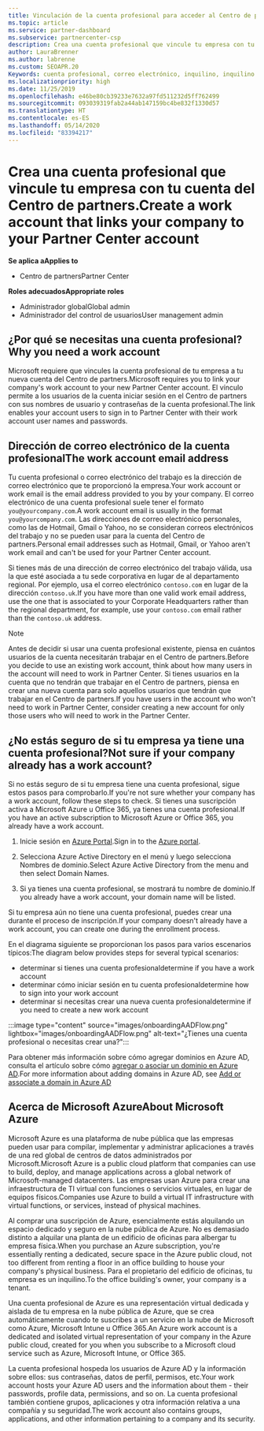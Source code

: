 ```yaml
---
title: Vinculación de la cuenta profesional para acceder al Centro de partners
ms.topic: article
ms.service: partner-dashboard
ms.subservice: partnercenter-csp
description: Crea una cuenta profesional que vincule tu empresa con tu cuenta del Centro de partners. Esto permite a los empleados de la empresa obtener acceso al Centro de partners.
author: LauraBrenner
ms.author: labrenne
ms.custom: SEOAPR.20
Keywords: cuenta profesional, correo electrónico, inquilino, inquilino de Azure, crear cuenta, nombre de dominio
ms.localizationpriority: high
ms.date: 11/25/2019
ms.openlocfilehash: e46be80cb39233e7632a97fd511232d5ff762499
ms.sourcegitcommit: 093039319fab2a44ab147159bc4be832f1330d57
ms.translationtype: HT
ms.contentlocale: es-ES
ms.lasthandoff: 05/14/2020
ms.locfileid: "83394217"
---
```

# <a name="create-a-work-account-that-links-your-company-to-your-partner-center-account"></a><span data-ttu-id="31cec-105">Crea una cuenta profesional que vincule tu empresa con tu cuenta del Centro de partners.</span><span class="sxs-lookup"><span data-stu-id="31cec-105">Create a work account that links your company to your Partner Center account</span></span>

<span data-ttu-id="31cec-106">**Se aplica a**</span><span class="sxs-lookup"><span data-stu-id="31cec-106">**Applies to**</span></span>

- <span data-ttu-id="31cec-107">Centro de partners</span><span class="sxs-lookup"><span data-stu-id="31cec-107">Partner Center</span></span>

<span data-ttu-id="31cec-108">**Roles adecuados**</span><span class="sxs-lookup"><span data-stu-id="31cec-108">**Appropriate roles**</span></span>

- <span data-ttu-id="31cec-109">Administrador global</span><span class="sxs-lookup"><span data-stu-id="31cec-109">Global admin</span></span>
- <span data-ttu-id="31cec-110">Administrador del control de usuarios</span><span class="sxs-lookup"><span data-stu-id="31cec-110">User management admin</span></span>

## <a name="why-you-need-a-work-account"></a><span data-ttu-id="31cec-111">¿Por qué se necesitas una cuenta profesional?</span><span class="sxs-lookup"><span data-stu-id="31cec-111">Why you need a work account</span></span>

<span data-ttu-id="31cec-112">Microsoft requiere que vincules la cuenta profesional de tu empresa a tu nueva cuenta del Centro de partners.</span><span class="sxs-lookup"><span data-stu-id="31cec-112">Microsoft requires you to link your company's work account to your new Partner Center account.</span></span> <span data-ttu-id="31cec-113">El vínculo permite a los usuarios de la cuenta iniciar sesión en el Centro de partners con sus nombres de usuario y contraseñas de la cuenta profesional.</span><span class="sxs-lookup"><span data-stu-id="31cec-113">The link enables your account users to sign in to Partner Center with their work account user names and passwords.</span></span>

## <a name="the-work-account-email-address"></a><span data-ttu-id="31cec-114">Dirección de correo electrónico de la cuenta profesional</span><span class="sxs-lookup"><span data-stu-id="31cec-114">The work account email address</span></span>

<span data-ttu-id="31cec-115">Tu cuenta profesional o correo electrónico del trabajo es la dirección de correo electrónico que te proporcionó la empresa.</span><span class="sxs-lookup"><span data-stu-id="31cec-115">Your work account or work email is the email address provided to you by your company.</span></span> <span data-ttu-id="31cec-116">El correo electrónico de una cuenta profesional suele tener el formato `you@yourcompany.com`.</span><span class="sxs-lookup"><span data-stu-id="31cec-116">A work account email is usually in the format `you@yourcompany.com`.</span></span> <span data-ttu-id="31cec-117">Las direcciones de correo electrónico personales, como las de Hotmail, Gmail o Yahoo, no se consideran correos electrónicos del trabajo y no se pueden usar para la cuenta del Centro de partners.</span><span class="sxs-lookup"><span data-stu-id="31cec-117">Personal email addresses such as Hotmail, Gmail, or Yahoo aren't work email and can't be used for your Partner Center account.</span></span>

<span data-ttu-id="31cec-118">Si tienes más de una dirección de correo electrónico del trabajo válida, usa la que esté asociada a tu sede corporativa en lugar de al departamento regional. Por ejemplo, usa el correo electrónico `contoso.com` en lugar de la dirección `contoso.uk`.</span><span class="sxs-lookup"><span data-stu-id="31cec-118">If you have more than one valid work email address, use the one that is associated to your Corporate Headquarters rather than the regional department, for example, use your `contoso.com` email rather than the `contoso.uk` address.</span></span>

> [!NOTE]  
> <span data-ttu-id="31cec-119">Antes de decidir si usar una cuenta profesional existente, piensa en cuántos usuarios de la cuenta necesitarán trabajar en el Centro de partners.</span><span class="sxs-lookup"><span data-stu-id="31cec-119">Before you decide to use an existing work account, think about how many users in the account will need to work in Partner Center.</span></span> <span data-ttu-id="31cec-120">Si tienes usuarios en la cuenta que no tendrán que trabajar en el Centro de partners, piensa en crear una nueva cuenta para solo aquellos usuarios que tendrán que trabajar en el Centro de partners.</span><span class="sxs-lookup"><span data-stu-id="31cec-120">If you have users in the account who won't need to work in Partner Center, consider creating a new account for only those users who will need to work in the Partner Center.</span></span>

## <a name="not-sure-if-your-company-already-has-a-work-account"></a><span data-ttu-id="31cec-121">¿No estás seguro de si tu empresa ya tiene una cuenta profesional?</span><span class="sxs-lookup"><span data-stu-id="31cec-121">Not sure if your company already has a work account?</span></span>

<span data-ttu-id="31cec-122">Si no estás seguro de si tu empresa tiene una cuenta profesional, sigue estos pasos para comprobarlo.</span><span class="sxs-lookup"><span data-stu-id="31cec-122">If you're not sure whether your company has a work account, follow these steps to check.</span></span> <span data-ttu-id="31cec-123">Si tienes una suscripción activa a Microsoft Azure u Office 365, ya tienes una cuenta profesional.</span><span class="sxs-lookup"><span data-stu-id="31cec-123">If you have an active subscription to Microsoft Azure or Office 365, you already have a work account.</span></span>

1. <span data-ttu-id="31cec-124">Inicie sesión en [Azure Portal](https://portal.azure.com).</span><span class="sxs-lookup"><span data-stu-id="31cec-124">Sign in to the [Azure portal](https://portal.azure.com).</span></span>

2. <span data-ttu-id="31cec-125">Selecciona Azure Active Directory en el menú y luego selecciona Nombres de dominio.</span><span class="sxs-lookup"><span data-stu-id="31cec-125">Select Azure Active Directory from the menu and then select Domain Names.</span></span>

3. <span data-ttu-id="31cec-126">Si ya tienes una cuenta profesional, se mostrará tu nombre de dominio.</span><span class="sxs-lookup"><span data-stu-id="31cec-126">If you already have a work account, your domain name will be listed.</span></span>

<span data-ttu-id="31cec-127">Si tu empresa aún no tiene una cuenta profesional, puedes crear una durante el proceso de inscripción.</span><span class="sxs-lookup"><span data-stu-id="31cec-127">If your company doesn't already have a work account, you can create one during the enrollment process.</span></span>

<span data-ttu-id="31cec-128">En el diagrama siguiente se proporcionan los pasos para varios escenarios típicos:</span><span class="sxs-lookup"><span data-stu-id="31cec-128">The diagram below provides steps for several typical scenarios:</span></span>

- <span data-ttu-id="31cec-129">determinar si tienes una cuenta profesional</span><span class="sxs-lookup"><span data-stu-id="31cec-129">determine if you have a work account</span></span>
- <span data-ttu-id="31cec-130">determinar cómo iniciar sesión en tu cuenta profesional</span><span class="sxs-lookup"><span data-stu-id="31cec-130">determine how to sign into your work account</span></span>
- <span data-ttu-id="31cec-131">determinar si necesitas crear una nueva cuenta profesional</span><span class="sxs-lookup"><span data-stu-id="31cec-131">determine if you need to create a new work account</span></span>

:::image type="content" source="images/onboardingAADFlow.png" lightbox="images/onboardingAADFlow.png" alt-text="¿Tienes una cuenta profesional o necesitas crear una?":::

<span data-ttu-id="31cec-133">Para obtener más información sobre cómo agregar dominios en Azure AD, consulta el artículo sobre cómo [agregar o asociar un dominio en Azure AD](https://docs.microsoft.com/azure/active-directory/active-directory-add-domain).</span><span class="sxs-lookup"><span data-stu-id="31cec-133">For more information about adding domains in Azure AD, see [Add or associate a domain in Azure AD](https://docs.microsoft.com/azure/active-directory/active-directory-add-domain)</span></span>

## <a name="about-microsoft-azure"></a><span data-ttu-id="31cec-134">Acerca de Microsoft Azure</span><span class="sxs-lookup"><span data-stu-id="31cec-134">About Microsoft Azure</span></span>

<span data-ttu-id="31cec-135">Microsoft Azure es una plataforma de nube pública que las empresas pueden usar para compilar, implementar y administrar aplicaciones a través de una red global de centros de datos administrados por Microsoft.</span><span class="sxs-lookup"><span data-stu-id="31cec-135">Microsoft Azure is a public cloud platform that companies can use to build, deploy, and manage applications across a global network of Microsoft-managed datacenters.</span></span> <span data-ttu-id="31cec-136">Las empresas usan Azure para crear una infraestructura de TI virtual con funciones o servicios virtuales, en lugar de equipos físicos.</span><span class="sxs-lookup"><span data-stu-id="31cec-136">Companies use Azure to build a virtual IT infrastructure with virtual functions, or services, instead of physical machines.</span></span>

<span data-ttu-id="31cec-137">Al comprar una suscripción de Azure, esencialmente estás alquilando un espacio dedicado y seguro en la nube pública de Azure. No es demasiado distinto a alquilar una planta de un edificio de oficinas para albergar tu empresa física.</span><span class="sxs-lookup"><span data-stu-id="31cec-137">When you purchase an Azure subscription, you're essentially renting a dedicated, secure space in the Azure public cloud, not too different from renting a floor in an office building to house your company's physical business.</span></span> <span data-ttu-id="31cec-138">Para el propietario del edificio de oficinas, tu empresa es un inquilino.</span><span class="sxs-lookup"><span data-stu-id="31cec-138">To the office building's owner, your company is a tenant.</span></span>

<span data-ttu-id="31cec-139">Una cuenta profesional de Azure es una representación virtual dedicada y aislada de tu empresa en la nube pública de Azure, que se crea automáticamente cuando te suscribes a un servicio en la nube de Microsoft como Azure, Microsoft Intune u Office 365.</span><span class="sxs-lookup"><span data-stu-id="31cec-139">An Azure work account is a dedicated and isolated virtual representation of your company in the Azure public cloud, created for you when you subscribe to a Microsoft cloud service such as Azure, Microsoft Intune, or Office 365.</span></span>

<span data-ttu-id="31cec-140">La cuenta profesional hospeda los usuarios de Azure AD y la información sobre ellos: sus contraseñas, datos de perfil, permisos, etc.</span><span class="sxs-lookup"><span data-stu-id="31cec-140">Your work account hosts your Azure AD users and the information about them - their passwords, profile data, permissions, and so on.</span></span> <span data-ttu-id="31cec-141">La cuenta profesional también contiene grupos, aplicaciones y otra información relativa a una compañía y su seguridad.</span><span class="sxs-lookup"><span data-stu-id="31cec-141">The work account also contains groups, applications, and other information pertaining to a company and its security.</span></span>
